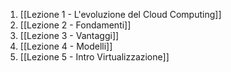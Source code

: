 1. [[Lezione 1 - L'evoluzione del Cloud Computing]]
2. [[Lezione 2 - Fondamenti]]
3. [[Lezione 3 - Vantaggi]]
4. [[Lezione 4 - Modelli]]
5. [[Lezione 5 - Intro Virtualizzazione]]